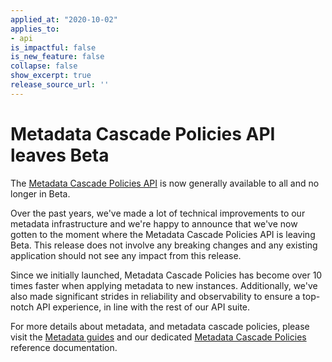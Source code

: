 ```yaml
---
applied_at: "2020-10-02"
applies_to:
- api
is_impactful: false
is_new_feature: false
collapse: false
show_excerpt: true
release_source_url: ''
---
```


# Metadata Cascade Policies API leaves Beta

The [Metadata Cascade Policies API][mdc_api] is now generally available to all
and no longer in Beta.

Over the past years, we've made a lot of technical improvements to our metadata
infrastructure and we're happy to announce that we've now gotten to the moment
where the Metadata Cascade Policies API is leaving Beta. This release does not
involve any breaking changes and any existing application should not see any
impact from this release.

Since we initially launched, Metadata Cascade Policies has become over 10 times
faster when applying metadata to new instances. Additionally, we've also made
significant strides in reliability and observability to ensure a top-notch API
experience, in line with the rest of our API suite.

For more details about metadata, and metadata cascade policies, please visit the
[Metadata guides][guides] and our dedicated [Metadata Cascade Policies][mdc_api]
reference documentation.

[mdc_api]: e://post_metadata_cascade_policies
[guides]: g://metadata
